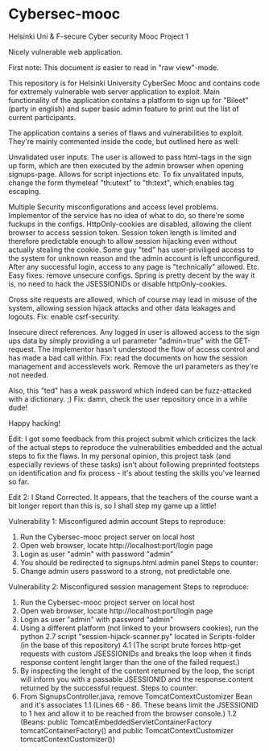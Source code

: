 # Cybersec-mooc
Helsinki Uni &amp; F-secure Cyber security Mooc Project 1

Nicely vulnerable web application.

First note: This document is easier to read in "raw view"-mode.

This repository is for Helsinki University CyberSec Mooc and contains code for extremely vulnerable web server application to exploit. Main functionality of the application contains a platform to sign up for "Bileet" (party in english) and super basic admin feature to print out the list of current participants.

The application contains a series of flaws and vulnerabilities to exploit. They're mainly commented inside the code, but outlined here as well:

Unvalidated user inputs. The user is allowed to pass html-tags in the sign up form, which are then executed by the admin browser when opening signups-page. Allows for script injections etc. To fix unvalitated inputs, change the form thymeleaf "th:utext" to "th:text", which enables tag escaping.

Multiple Security misconfigurations and access level problems. Implementor of the service has no idea of what to do, so there're some fuckups in the configs. HttpOnly-cookies are disabled, allowing the client browser to access session token. Session token length is limited and therefore predictable enough to allow session hijacking even without actually stealing the cookie. Some guy "ted" has user-priviliged access to the system for unknown reason and the admin account is left unconfigured. After any successful login, access to any page is "technically" allowed. Etc. Easy fixes: remove unsecure configs. Spring is pretty decent by the way it is, no need to hack the JSESSIONIDs or disable httpOnly-cookies.

Cross site requests are allowed, which of course may lead in misuse of the system, allowing session hijack attacks and other data leakages and logouts. Fix: enable csrf-security.

Insecure direct references. Any logged in user is allowed access to the sign ups data by simply providing a url parameter "admin=true" with the GET-request. The implementor hasn't understood the flow of access control and has made a bad call within. Fix: read the documents on how the session management and accesslevels work. Remove the url parameters as they're not needed.

Also, this "ted" has a weak password which indeed can be fuzz-attacked with a dictionary. ;) Fix: damn, check the user repository once in a while dude!

Happy hacking!

Edit:
I got some feedback from this project submit which criticizes the lack of the actual steps to reproduce the vulnerabilities embedded and the actual steps to fix the flaws. In my personal opinion, this project task (and especially reviews of these tasks) isn't about following preprinted footsteps on identification and fix process - it's about testing the skills you've learned so far.

Edit 2: I Stand Corrected. It appears, that the teachers of the course want a bit longer report than this is, so I shall step my game up a little!

Vulnerability 1: Misconfigured admin account
Steps to reproduce:
1. Run the Cybersec-mooc project server on local host
2. Open web browser, locate http://localhost:port/login page
3. Login as user "admin" with password "admin"
4. You should be redirected to signups.html admin panel
Steps to counter:
1. Change admin users password to a strong, not predictable one.

Vulnerability 2: Misconfigured session management
Steps to reproduce:
1. Run the Cybersec-mooc project server on local host
2. Open web browser, locate http://localhost:port/login page
3. Login as user "admin" with password "admin"
4. Using a different platform (not linked to your browsers cookies), run the python 2.7 script "session-hijack-scanner.py" located in Scripts-folder (in the base of this repository)
4.1 (The script brute forces http-get requests with custom JSESSIONIDs and breaks the loop when it finds response content lenght larger than the one of the failed request.)
5. By inspecting the lenght of the content returned by the loop, the script will inform you with a passable JSESSIONID and the response.content returned by the successful request.
Steps to counter:
1. From SignupsController.java, remove TomcatContextCustomizer Bean and it's associates
1.1 (Lines 66 - 86. These beans limit the JSESSIONID to 1 hex and allow it to be reached from the browser console.)
1.2 (Beans: public TomcatEmbeddedServletContainerFactory tomcatContainerFactory() and public TomcatContextCustomizer tomcatContextCustomizer()) 
